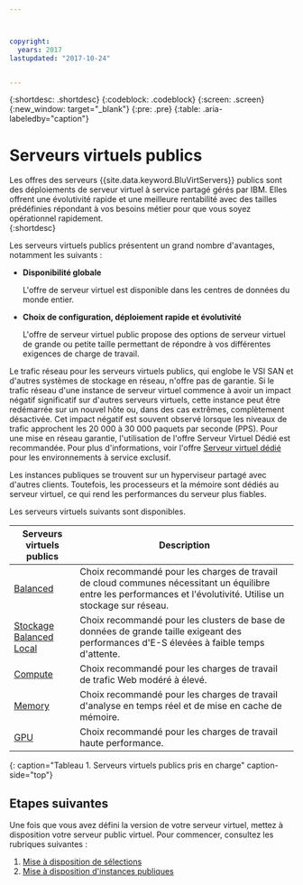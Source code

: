 ```yaml
---



copyright:
  years: 2017
lastupdated: "2017-10-24"


---
```


{:shortdesc: .shortdesc}
{:codeblock: .codeblock}
{:screen: .screen}
{:new_window: target="_blank"}
{:pre: .pre}
{:table: .aria-labeledby="caption"}

# Serveurs virtuels publics
Les offres des serveurs {{site.data.keyword.BluVirtServers}} publics sont des déploiements de serveur virtuel à service partagé gérés par IBM. Elles offrent une évolutivité rapide et une meilleure rentabilité avec des tailles prédéfinies répondant à vos besoins métier pour que vous soyez opérationnel rapidement.  
{:shortdesc}

Les serveurs virtuels publics présentent un grand nombre d'avantages, notamment les suivants :

* **Disponibilité globale** 

    L'offre de serveur virtuel est disponible dans les centres de données du monde entier.

* **Choix de configuration, déploiement rapide et évolutivité** 

    L'offre de serveur virtuel public propose des options de serveur virtuel de grande ou petite taille permettant de répondre à vos différentes exigences de charge de travail.

Le trafic réseau pour les serveurs virtuels publics, qui englobe le VSI SAN et d'autres systèmes de stockage en réseau, n'offre pas de garantie. Si le trafic réseau d'une instance de serveur virtuel commence à avoir un impact négatif significatif sur d'autres serveurs virtuels, cette instance peut être redémarrée sur un nouvel hôte ou, dans des cas extrêmes, complètement désactivée. Cet impact négatif est souvent observé lorsque les niveaux de trafic approchent les 20 000 à 30 000 paquets par seconde (PPS).  Pour une mise en réseau garantie, l'utilisation de l'offre Serveur Virtuel Dédié est recommandée. Pour plus d'informations, voir l'offre [Serveur virtuel dédié](../vsi/vsi_dedicated.html) pour les environnements à service exclusif.

Les instances publiques se trouvent sur un hyperviseur partagé avec d'autres clients. Toutefois, les processeurs et la mémoire sont dédiés au serveur virtuel, ce qui rend les performances du serveur plus fiables. 

Les serveurs virtuels suivants sont disponibles. 

| Serveurs virtuels publics  | Description                                                                                              |
| ----------------------- | -------------------------------------------------------------------------------------------------------- | 
| [Balanced](../vsi/vsi_public_balanced.html) | Choix recommandé pour les charges de travail de cloud communes nécessitant un équilibre entre les performances et l'évolutivité. Utilise un stockage sur réseau.|
| [Stockage Balanced Local](../vsi/vsi_public_balanced_local.html) | Choix recommandé pour les clusters de base de données de grande taille exigeant des performances d'E-S élevées à faible temps d'attente.|
| [Compute](../vsi/vsi_public_compute.html) | Choix recommandé pour les charges de travail de trafic Web modéré à élevé.|
| [Memory](../vsi/vsi_public_memory.html)  | Choix recommandé pour les charges de travail d'analyse en temps réel et de mise en cache de mémoire.
| [GPU](../vsi/vsi_public_gpu.html)  | Choix recommandé pour les charges de travail haute performance.
{: caption="Tableau 1. Serveurs virtuels publics pris en charge" caption-side="top"}

## Etapes suivantes

Une fois que vous avez défini la version de votre serveur virtuel, mettez à disposition votre serveur public virtuel. Pour commencer, consultez les rubriques suivantes : 
1. [Mise à disposition de sélections](../vsi/vsi_public_selections.html)
2. [Mise à disposition d'instances publiques](../vsi/vsi_provision_public.html)
